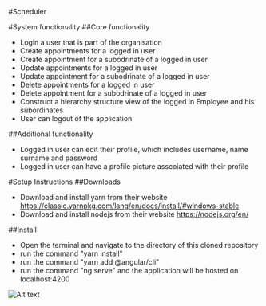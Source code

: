 #Scheduler

#System functionality
##Core functionality
- Login a user that is part of the organisation
- Create appointments for a logged in user
- Create appointment for a subodrinate of a logged in user
- Update appointments for a logged in user
- Update appointment for a subodrinate of a logged in user
- Delete appointments for a logged in user
- Delete appointment for a subodrinate of a logged in user
- Construct a hierarchy structure view of the logged in Employee and his subordinates 
- User can logout of the application

##Additional functionality
- Logged in user can edit their profile, which includes username, name surname and password
- Logged in user can have a profile picture asscoiated with their profile


#Setup Instructions
##Downloads
- Download and install yarn from their website https://classic.yarnpkg.com/lang/en/docs/install/#windows-stable
- Download and install nodejs from their website https://nodejs.org/en/

##Install
- Open the terminal and navigate to the directory of this cloned repository 
- run the command "yarn install"
- run the command "yarn add @angular/cli"
- run the command "ng serve" and the application will be hosted on localhost:4200

<img src="https://ibb.co/FVnQvFS" alt="Alt text" title="Optional title">
